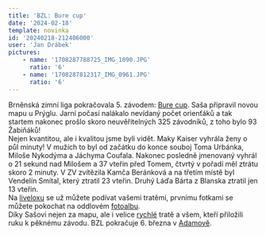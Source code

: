 ```yaml
---
title: 'BZL: Bure cup'
date: '2024-02-18'
template: novinka
id: '20240218-212406000'
user: 'Jan Drábek'
pictures:
    - name: '1708287788725_IMG_1090.JPG'
      ratio: '6'
    - name: '1708287812317_IMG_0961.JPG'
      ratio: '6'
---
```

Brněnská zimní liga pokračovala 5. závodem: [Bure cup](https://bzl.zabiny.club/23-24/event/bure_cup/).  Saša připravil novou mapu u Prýglu. Jarní počasí nalákalo nevídaný počet orienťáků a tak startem nakonec prošlo skoro neuvěřitelných 325 závodníků, z toho bylo 93 Žabiňáků!  
Nejen kvantitou, ale i kvalitou jsme byli vidět. Maky Kaiser vyhrála ženy o půl minuty! V mužích to byl od začátku do konce souboj Toma Urbánka, Miloše Nykodýma a Jáchyma Coufala. Nakonec posledně jmenovaný vyhrál o 21 sekund nad Milošem a 37 vteřin před Tomem, čtvrtý v pořadí měl ztrátu skoro 2 minuty. V ZV zvítězila Kamča Beránková a na třetím místě byl Vendelín Smítal, který ztratil 23 vteřin. Druhý Láďa Bárta z Blanska ztratil jen 13 vteřin.  
Na [liveloxu](https://www.livelox.com/Viewer/BZL-BURE-Cup/D?classId=713107&amp;tab=player) se už můžete podívat vašemi tratěmi, prvnímu fotkami se můžete pokochat na oddlovém [fotoalbu](https://eu.zonerama.com/SKBrnoZabovresky/Album/11104929).  
Díky Sašovi nejen za mapu, ale i velice [rychlé](https://www.strava.com/activities/10787819008) tratě a všem, kteří přiložili ruku k pěknému závodu. 
BZL pokračuje 6. března v [Adamově](https://bzl.zabiny.club/23-24/event/adamovsky_sprint/).  
